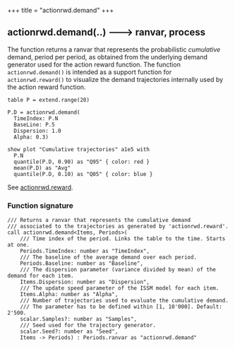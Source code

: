 +++
title = "actionrwd.demand"
+++

## actionrwd.demand(..) 🡒 ranvar, process

The function returns a ranvar that represents the probabilistic _cumulative_ demand, period per period, as obtained from the underlying demand generator used for the action reward function. The function `actionrwd.demand()` is intended as a support function for `actionrwd.reward()` to visualize the demand trajectories internally used by the action reward function.

<!-- [vermorel] TODO: add screenshot -->

```envision
table P = extend.range(20)

P.D = actionrwd.demand(
  TimeIndex: P.N
  BaseLine: P.5
  Dispersion: 1.0
  Alpha: 0.3)

show plot "Cumulative trajectories" a1e5 with
  P.N
  quantile(P.D, 0.90) as "Q95" { color: red }
  mean(P.D) as "Avg"
  quantile(P.D, 0.10) as "Q05" { color: blue }
```

See [actionrwd.reward](../actionrwd.reward/).

### Function signature

```envision-proto
/// Returns a ranvar that represents the cumulative demand
/// associated to the trajectories as generated by 'actionrwd.reward'.
call actionrwd.demand<Items, Periods>(
    /// Time index of the period. Links the table to the time. Starts at one.
    Periods.TimeIndex: number as "TimeIndex",
    /// The baseline of the average demand over each period.
    Periods.Baseline: number as "Baseline",
    /// The dispersion parameter (variance divided by mean) of the demand for each item.
    Items.Dispersion: number as "Dispersion",
    /// The update speed parameter of the ISSM model for each item.
    Items.Alpha: number as "Alpha",
    /// Number of trajectories used to evaluate the cumulative demand.
    /// The parameter has to be defined within [1, 10'000]. Default: 2'500.
    scalar.Samples?: number as "Samples",  
    /// Seed used for the trajectory generator.
    scalar.Seed?: number as "Seed",
    Items -> Periods) : Periods.ranvar as "actionrwd.demand"
```
